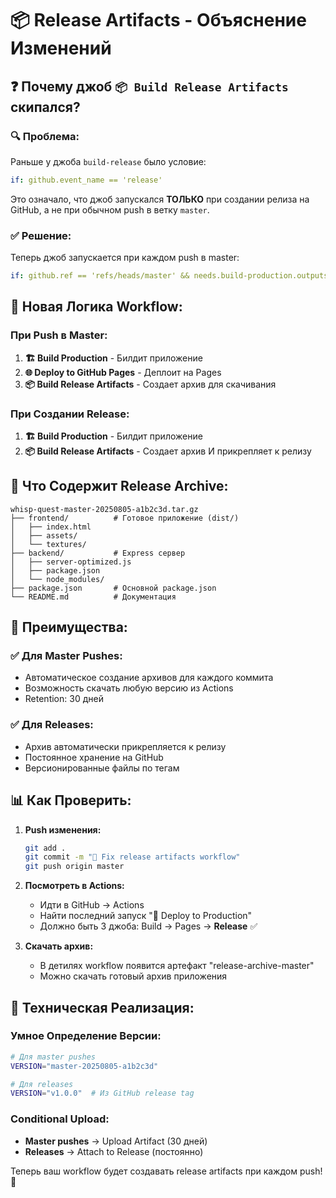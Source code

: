 # 📦 Release Artifacts - Объяснение Изменений

## ❓ Почему джоб `📦 Build Release Artifacts` скипался?

### 🔍 **Проблема:**
Раньше у джоба `build-release` было условие:
```yaml
if: github.event_name == 'release'
```

Это означало, что джоб запускался **ТОЛЬКО** при создании релиза на GitHub, а не при обычном push в ветку `master`.

### ✅ **Решение:**
Теперь джоб запускается при каждом push в master:
```yaml
if: github.ref == 'refs/heads/master' && needs.build-production.outputs.build-success == 'success'
```

## 🚀 **Новая Логика Workflow:**

### При Push в Master:
1. **🏗️ Build Production** - Билдит приложение
2. **🌐 Deploy to GitHub Pages** - Деплоит на Pages
3. **📦 Build Release Artifacts** - Создает архив для скачивания

### При Создании Release:
1. **🏗️ Build Production** - Билдит приложение  
2. **📦 Build Release Artifacts** - Создает архив И прикрепляет к релизу

## 📁 **Что Содержит Release Archive:**

```
whisp-quest-master-20250805-a1b2c3d.tar.gz
├── frontend/          # Готовое приложение (dist/)
│   ├── index.html
│   ├── assets/
│   └── textures/
├── backend/           # Express сервер
│   ├── server-optimized.js
│   ├── package.json
│   └── node_modules/
├── package.json       # Основной package.json
└── README.md          # Документация
```

## 🎯 **Преимущества:**

### ✅ **Для Master Pushes:**
- Автоматическое создание архивов для каждого коммита
- Возможность скачать любую версию из Actions
- Retention: 30 дней

### ✅ **Для Releases:**
- Архив автоматически прикрепляется к релизу
- Постоянное хранение на GitHub
- Версионированные файлы по тегам

## 📊 **Как Проверить:**

1. **Push изменения:**
   ```bash
   git add .
   git commit -m "🔧 Fix release artifacts workflow"
   git push origin master
   ```

2. **Посмотреть в Actions:**
   - Идти в GitHub → Actions
   - Найти последний запуск "🚀 Deploy to Production"
   - Должно быть 3 джоба: Build → Pages → **Release** ✅

3. **Скачать архив:**
   - В детилях workflow появится артефакт "release-archive-master"
   - Можно скачать готовый архив приложения

## 🔧 **Техническая Реализация:**

### Умное Определение Версии:
```bash
# Для master pushes
VERSION="master-20250805-a1b2c3d"

# Для releases  
VERSION="v1.0.0"  # Из GitHub release tag
```

### Conditional Upload:
- **Master pushes** → Upload Artifact (30 дней)
- **Releases** → Attach to Release (постоянно)

Теперь ваш workflow будет создавать release artifacts при каждом push! 🎉
